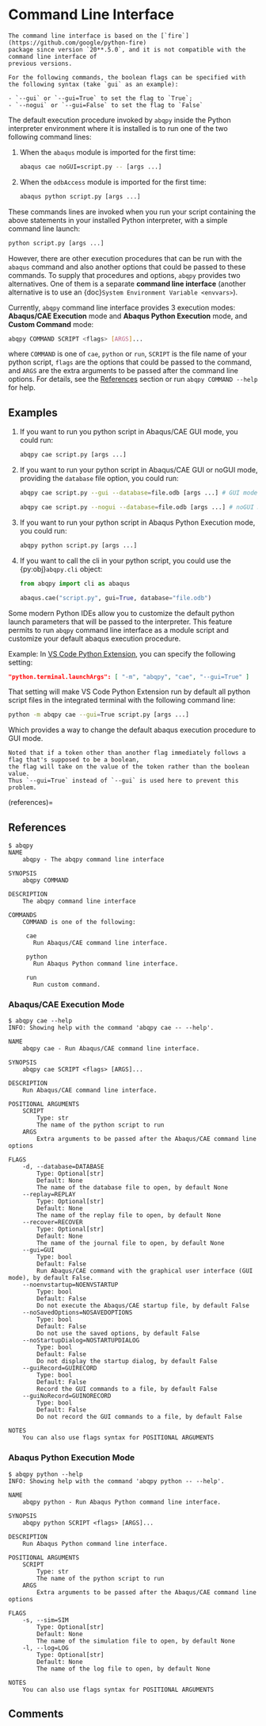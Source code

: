 # Command Line Interface

```{warning}
The command line interface is based on the [`fire`](https://github.com/google/python-fire) 
package since version `20**.5.0`, and it is not compatible with the command line interface of
previous versions.

For the following commands, the boolean flags can be specified with the following syntax (take `gui` as an example): 

- `--gui` or `--gui=True` to set the flag to `True`;
- `--nogui` or `--gui=False` to set the flag to `False`
```

The default execution procedure invoked by `abqpy` inside the Python interpreter
environment where it is installed is to run one of the two following command lines:

1. When the `abaqus` module is imported for the first time:

   ```sh
   abaqus cae noGUI=script.py -- [args ...]
   ```

2. When the `odbAccess` module is imported for the first time:

   ```sh
   abaqus python script.py [args ...]
   ```

These commands lines are invoked when you run your script containing the above
statements in your installed Python interpreter, with a simple command line launch:

```sh
python script.py [args ...]
```

However, there are other execution procedures that can be run with the `abaqus`
command and also another options that could be passed to these commands. To supply
that procedures and options, `abqpy` provides two alternatives. One of them is a
separate **command line interface** (another alternative is to use an
{doc}`System Environment Variable <envvars>`).

Currently, `abqpy` command line interface provides 3 execution modes: **Abaqus/CAE
Execution** mode and **Abaqus Python Execution** mode, and **Custom Command** mode:
```sh
abqpy COMMAND SCRIPT <flags> [ARGS]...
```
where `COMMAND` is one of `cae`, `python` or `run`, `SCRIPT` is the file name of
your python script, `flags` are the options that could be passed to the command,
and `ARGS` are the extra arguments to be passed after the command line options.
For details, see the [References](#references) section or run `abqpy COMMAND --help`
for help.

## Examples

1. If you want to run you python script in Abaqus/CAE GUI mode, you could run:

   ```sh
   abqpy cae script.py [args ...]
   ```

2. If you want to run your python script in Abaqus/CAE GUI or noGUI mode, providing
   the `database` file option, you could run:

   ```sh
   abqpy cae script.py --gui --database=file.odb [args ...] # GUI mode

   abqpy cae script.py --nogui --database=file.odb [args ...] # noGUI mode
   ```

3. If you want to run your python script in Abaqus Python Execution mode, you could run:

   ```sh
   abqpy python script.py [args ...]
   ```

4. If you want to call the cli in your python script, you could use the 
  {py:obj}`abqpy.cli` object:

   ```python
   from abqpy import cli as abaqus

   abaqus.cae("script.py", gui=True, database="file.odb")
   ```

Some modern Python IDEs allow you to customize the default python launch parameters
that will be passed to the interpreter. This feature permits to run `abqpy` command line
interface as a module script and customize your default abaqus execution procedure.

Example: In
[VS Code Python Extension](https://marketplace.visualstudio.com/items?itemName=ms-python.python),
you can specify the following setting:

```json
"python.terminal.launchArgs": [ "-m", "abqpy", "cae", "--gui=True" ]
```

That setting will make VS Code Python Extension run by default all python script
files in the integrated terminal with the following command line:

```sh
python -m abqpy cae --gui=True script.py [args ...]
```

Which provides a way to change the default abaqus execution procedure to GUI mode.

```{warning}
Noted that if a token other than another flag immediately follows a flag that's supposed to be a boolean, 
the flag will take on the value of the token rather than the boolean value. 
Thus `--gui=True` instead of `--gui` is used here to prevent this problem.
```

(references)=
## References

```
$ abqpy
NAME
    abqpy - The abqpy command line interface

SYNOPSIS
    abqpy COMMAND

DESCRIPTION
    The abqpy command line interface

COMMANDS
    COMMAND is one of the following:

     cae
       Run Abaqus/CAE command line interface.

     python
       Run Abaqus Python command line interface.

     run
       Run custom command.
```

### Abaqus/CAE Execution Mode

```
$ abqpy cae --help
INFO: Showing help with the command 'abqpy cae -- --help'.

NAME
    abqpy cae - Run Abaqus/CAE command line interface.

SYNOPSIS
    abqpy cae SCRIPT <flags> [ARGS]...

DESCRIPTION
    Run Abaqus/CAE command line interface.

POSITIONAL ARGUMENTS
    SCRIPT
        Type: str
        The name of the python script to run
    ARGS
        Extra arguments to be passed after the Abaqus/CAE command line options

FLAGS
    -d, --database=DATABASE
        Type: Optional[str]
        Default: None
        The name of the database file to open, by default None
    --replay=REPLAY
        Type: Optional[str]
        Default: None
        The name of the replay file to open, by default None
    --recover=RECOVER
        Type: Optional[str]
        Default: None
        The name of the journal file to open, by default None
    --gui=GUI
        Type: bool
        Default: False
        Run Abaqus/CAE command with the graphical user interface (GUI mode), by default False.
    --noenvstartup=NOENVSTARTUP
        Type: bool
        Default: False
        Do not execute the Abaqus/CAE startup file, by default False
    --noSavedOptions=NOSAVEDOPTIONS
        Type: bool
        Default: False
        Do not use the saved options, by default False
    --noStartupDialog=NOSTARTUPDIALOG
        Type: bool
        Default: False
        Do not display the startup dialog, by default False
    --guiRecord=GUIRECORD
        Type: bool
        Default: False
        Record the GUI commands to a file, by default False
    --guiNoRecord=GUINORECORD
        Type: bool
        Default: False
        Do not record the GUI commands to a file, by default False

NOTES
    You can also use flags syntax for POSITIONAL ARGUMENTS
```

### Abaqus Python Execution Mode

```
$ abqpy python --help
INFO: Showing help with the command 'abqpy python -- --help'.

NAME
    abqpy python - Run Abaqus Python command line interface.

SYNOPSIS
    abqpy python SCRIPT <flags> [ARGS]...

DESCRIPTION
    Run Abaqus Python command line interface.

POSITIONAL ARGUMENTS
    SCRIPT
        Type: str
        The name of the python script to run
    ARGS
        Extra arguments to be passed after the Abaqus/CAE command line options

FLAGS
    -s, --sim=SIM
        Type: Optional[str]
        Default: None
        The name of the simulation file to open, by default None
    -l, --log=LOG
        Type: Optional[str]
        Default: None
        The name of the log file to open, by default None

NOTES
    You can also use flags syntax for POSITIONAL ARGUMENTS
```

## Comments

<script
   type="text/javascript"
   src="https://utteranc.es/client.js"
   async="async"
   repo="haiiliin/abqpy"
   issue-term="pathname"
   theme="github-light"
   label="💬 comment"
   crossorigin="anonymous"
/>

